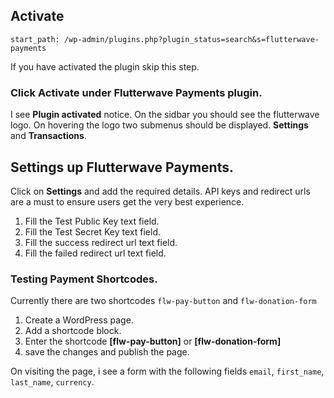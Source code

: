 ## Activate

```
start_path: /wp-admin/plugins.php?plugin_status=search&s=flutterwave-payments
```

If you have activated the plugin skip this step.

### Click Activate under Flutterwave Payments plugin.

I see **Plugin activated** notice. On the sidbar you should see the flutterwave logo. On hovering the logo two submenus should be displayed. **Settings** and **Transactions**.

## Settings up Flutterwave Payments.

Click on **Settings** and add the required details.  API keys and redirect urls are a must to ensure users get the very best experience.

1.  Fill the Test Public Key text field.
2.  Fill the Test Secret Key text field.
3.  Fill the success redirect url text field.
4.  Fill the failed redirect url text field.

### Testing Payment Shortcodes.

Currently there are two shortcodes `flw-pay-button` and `flw-donation-form`

1. Create a WordPress page.
2. Add a shortcode block.
3. Enter the shortcode **[flw-pay-button]** or **[flw-donation-form]**
4. save the changes and publish the page.

On visiting the page, i see a form with the following fields `email`, `first_name`, `last_name`, `currency`.



